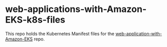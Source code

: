 # web-applications-with-Amazon-EKS-k8s-files
This repo holds the Kubernetes Manifest files for the [web-application-with-Amazon-EKS](https://github.com/TaskMasterErnest/web-applications-with-Amazon-EKS) repo.